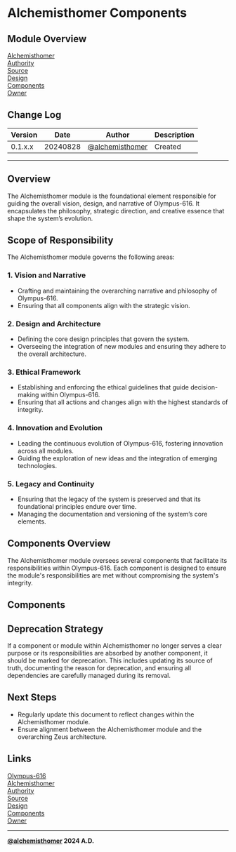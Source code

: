 # Alchemisthomer Components

## Module Overview
[Alchemisthomer](README.md)  
[Authority](../zeus/zeus.components.md)  
[Source](alchemisthomer.source.md)  
[Design](alchemisthomer.design.md)  
[Components](alchemisthomer.components.md)  
[Owner](https://github.com/alchemisthomer)  

## Change Log

| Version   | Date       | Author                                                   | Description   |
|-----------|------------|----------------------------------------------------------|---------------|
| 0.1.x.x   | 20240828   | [@alchemisthomer](https://github.com/alchemisthomer)     | Created       

---

## Overview

The Alchemisthomer module is the foundational element responsible for guiding the overall vision, design, and narrative of Olympus-616. It encapsulates the philosophy, strategic direction, and creative essence that shape the system’s evolution.

## Scope of Responsibility

The Alchemisthomer module governs the following areas:

### 1. **Vision and Narrative**
   - Crafting and maintaining the overarching narrative and philosophy of Olympus-616.
   - Ensuring that all components align with the strategic vision.

### 2. **Design and Architecture**
   - Defining the core design principles that govern the system.
   - Overseeing the integration of new modules and ensuring they adhere to the overall architecture.

### 3. **Ethical Framework**
   - Establishing and enforcing the ethical guidelines that guide decision-making within Olympus-616.
   - Ensuring that all actions and changes align with the highest standards of integrity.

### 4. **Innovation and Evolution**
   - Leading the continuous evolution of Olympus-616, fostering innovation across all modules.
   - Guiding the exploration of new ideas and the integration of emerging technologies.

### 5. **Legacy and Continuity**
   - Ensuring that the legacy of the system is preserved and that its foundational principles endure over time.
   - Managing the documentation and versioning of the system’s core elements.

## Components Overview

The Alchemisthomer module oversees several components that facilitate its responsibilities within Olympus-616. Each component is designed to ensure the module's responsibilities are met without compromising the system's integrity.

## Components

<!-- ### 1. Philosopher's Ink (Narrative Crafting)
   **Component Name:** Philosopher's Ink  
   **Source of Truth:** [philosophers_ink.source.md](../alchemisthomer/philosophers_ink.source.md)  
   **Version:** 0.1.x.x  
   **Purpose:** Crafts and refines the narrative and philosophy that guide Olympus-616.  
   **Status:** Active

### 2. Architect's Blueprint (Design and Architecture)
   **Component Name:** Architect's Blueprint  
   **Source of Truth:** [architects_blueprint.source.md](../alchemisthomer/architects_blueprint.source.md)  
   **Version:** 0.1.x.x  
   **Purpose:** Defines and maintains the core design principles and system architecture.  
   **Status:** Active

### 3. Guardian's Code (Ethical Framework)
   **Component Name:** Guardian's Code  
   **Source of Truth:** [guardians_code.source.md](../alchemisthomer/guardians_code.source.md)  
   **Version:** 0.1.x.x  
   **Purpose:** Establishes and enforces the ethical guidelines that govern Olympus-616.  
   **Status:** Active -->

## Deprecation Strategy

If a component or module within Alchemisthomer no longer serves a clear purpose or its responsibilities are absorbed by another component, it should be marked for deprecation. This includes updating its source of truth, documenting the reason for deprecation, and ensuring all dependencies are carefully managed during its removal.

## Next Steps

- Regularly update this document to reflect changes within the Alchemisthomer module.
- Ensure alignment between the Alchemisthomer module and the overarching Zeus architecture.

## Links
[Olympus-616](../../README.md)  
[Alchemisthomer](README.md)  
[Authority](https://github.com/alchemisthomer)  
[Source](alchemisthomer.source.md)  
[Design](alchemisthomer.design.md)  
[Components](alchemisthomer.components.md)  
[Owner](https://github.com/alchemisthomer)
***
**[@alchemisthomer](https://github.com/alchemisthomer)
2024 A.D.**
